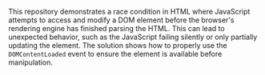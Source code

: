 This repository demonstrates a race condition in HTML where JavaScript attempts to access and modify a DOM element before the browser's rendering engine has finished parsing the HTML. This can lead to unexpected behavior, such as the JavaScript failing silently or only partially updating the element. The solution shows how to properly use the `DOMContentLoaded` event to ensure the element is available before manipulation.